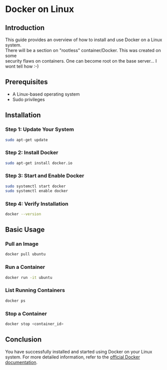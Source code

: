 # Docker on Linux

## Introduction
This guide provides an overview of how to install and use Docker on a Linux system.  
There will be a section on "rootless" container/Docker. This was created on some  
security flaws on containers. One can become root on the base server... I wont tell how :-) 

## Prerequisites
- A Linux-based operating system
- Sudo privileges

## Installation

### Step 1: Update Your System
```bash
sudo apt-get update
```

### Step 2: Install Docker
```bash
sudo apt-get install docker.io
```

### Step 3: Start and Enable Docker
```bash
sudo systemctl start docker
sudo systemctl enable docker
```

### Step 4: Verify Installation
```bash
docker --version
```

## Basic Usage

### Pull an Image
```bash
docker pull ubuntu
```

### Run a Container
```bash
docker run -it ubuntu
```

### List Running Containers
```bash
docker ps
```

### Stop a Container
```bash
docker stop <container_id>
```

## Conclusion
You have successfully installed and started using Docker on your Linux system. For more detailed information, refer to the [official Docker documentation](https://docs.docker.com/).

